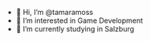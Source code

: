 - 👋 Hi, I’m @tamaramoss
- 👀 I’m interested in Game Development
- 🌱 I’m currently studying in Salzburg

<!---
tamaramoss/tamaramoss is a ✨ special ✨ repository because its `README.md` (this file) appears on your GitHub profile.
You can click the Preview link to take a look at your changes.
--->
